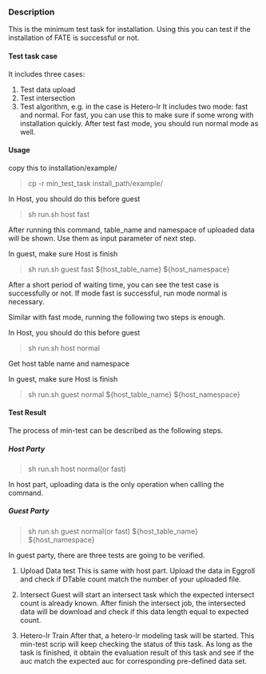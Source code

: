 ### Description
This is the minimum test task for installation. Using this you can test if the installation of FATE is successful or not.

#### Test task case
It includes three cases:
1. Test data upload
2. Test intersection
3. Test algorithm, e.g. in the case is Hetero-lr
It includes two mode: fast and normal. For fast, you can use this to make sure if some wrong with installation quickly. After test fast mode, you should run normal mode as well.

#### Usage
copy this to installation/example/
>  cp -r min_test_task install_path/example/

In Host, you should do this before guest
>sh run.sh host fast

After running this command, table_name and namespace of uploaded data will be shown. Use them as input parameter of next step.

In guest, make sure Host is finish
>sh run.sh guest fast ${host_table_name} ${host_namespace}

After a short period of waiting time, you can see the test case is successfully or not.
If mode fast is successful, run mode normal is necessary.

Similar with fast mode, running the following two steps is enough.

In Host, you should do this before guest
>sh run.sh host normal

Get host table name and namespace

In guest, make sure Host is finish
>sh run.sh guest normal ${host_table_name} ${host_namespace}

#### Test Result

The process of min-test can be described as the following steps.

##### Host Party
>sh run.sh host normal(or fast)

In host part, uploading data is the only operation when calling the command.

##### Guest Party
>sh run.sh guest normal(or fast) ${host_table_name} ${host_namespace}

In guest party, there are three tests are going to be verified.

1. Upload Data test
    This is same with host part. Upload the data in Eggroll and check if DTable count match the number of your uploaded file.

2. Intersect
    Guest will start an intersect task which the expected intersect count is already known. After finish the intersect job, the intersected data will be download and check if this data length equal to expected count.

3. Hetero-lr Train
    After that, a hetero-lr modeling task will be started. This min-test scrip will keep checking the status of this task. As long as the task is finished, it obtain the evaluation result of this task and see if the auc match the expected auc for corresponding pre-defined data set.
